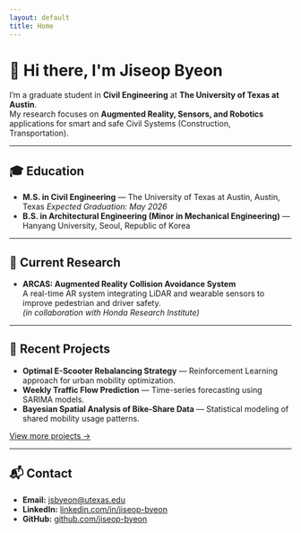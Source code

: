 ```yaml
---
layout: default
title: Home
---
```


# 👋 Hi there, I'm **Jiseop Byeon**

I’m a graduate student in **Civil Engineering** at **The University of Texas at Austin**.  
My research focuses on **Augmented Reality, Sensors, and Robotics** applications for smart and safe Civil Systems (Construction, Transportation).

---
## 🎓 Education
- **M.S. in Civil Engineering** — The University of Texas at Austin, Austin, Texas
  *Expected Graduation: May 2026*  
- **B.S. in Architectural Engineering (Minor in Mechanical Engineering)** — Hanyang University, Seoul, Republic of Korea

---

## 🔬 Current Research
- **ARCAS: Augmented Reality Collision Avoidance System**  
  A real-time AR system integrating LiDAR and wearable sensors to improve pedestrian and driver safety.  
  *(in collaboration with Honda Research Institute)*

---

## 📂 Recent Projects
- **Optimal E-Scooter Rebalancing Strategy** — Reinforcement Learning approach for urban mobility optimization.  
- **Weekly Traffic Flow Prediction** — Time-series forecasting using SARIMA models.  
- **Bayesian Spatial Analysis of Bike-Share Data** — Statistical modeling of shared mobility usage patterns.  

[View more projects →](./projects.md)

---

## 📬 Contact
- **Email:** [jsbyeon@utexas.edu](mailto:jsbyeon@utexas.edu)  
- **LinkedIn:** [linkedin.com/in/jiseop-byeon](https://www.linkedin.com/in/jiseop-byeon-887086208/)  
- **GitHub:** [github.com/jiseop-byeon](https://github.com/jiseop-byeon)
